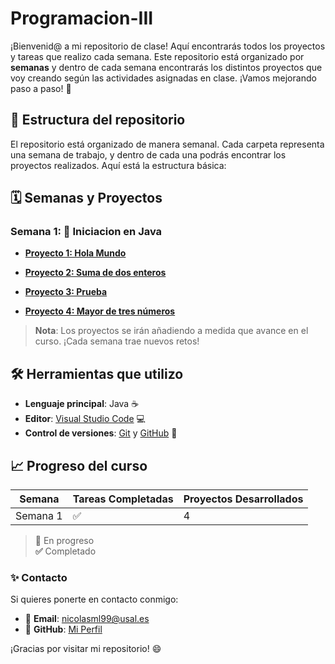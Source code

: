 # Programacion-III

¡Bienvenid@ a mi repositorio de clase! Aquí encontrarás todos los proyectos y tareas que realizo cada semana. Este repositorio está organizado por **semanas** y dentro de cada semana encontrarás los distintos proyectos que voy creando según las actividades asignadas en clase. ¡Vamos mejorando paso a paso! 🚀

## 📅 Estructura del repositorio

El repositorio está organizado de manera semanal. Cada carpeta representa una semana de trabajo, y dentro de cada una podrás encontrar los proyectos realizados. Aquí está la estructura básica:

## 🗓 Semanas y Proyectos

### Semana 1: 🚀 **Iniciacion en Java**

- **[Proyecto 1: Hola Mundo](https://github.com/nicolasjml01/Programacion-III/tree/d94b1060fa45a68504ebf650991bfa99f55ee378/Semana%201/Hola_Mundo)**  
  
- **[Proyecto 2: Suma de dos enteros](https://github.com/nicolasjml01/Programacion-III/tree/d94b1060fa45a68504ebf650991bfa99f55ee378/Semana%201/Suma_Enteros)**  

- **[Proyecto 3: Prueba](https://github.com/nicolasjml01/Programacion-III/tree/8861aad261efdd68b84d356265d4e8de4aee8767/Semana%201/Hola_Mundo)**  

- **[Proyecto 4: Mayor de tres números](https://github.com/nicolasjml01/Programacion-III/tree/d94b1060fa45a68504ebf650991bfa99f55ee378/Semana%201/Numero_Mayor)**  


> **Nota**: Los proyectos se irán añadiendo a medida que avance en el curso. ¡Cada semana trae nuevos retos!

## 🛠️ Herramientas que utilizo

- **Lenguaje principal**: Java ☕
- **Editor**: [Visual Studio Code](https://code.visualstudio.com/) 💻
- **Control de versiones**: [Git](https://git-scm.com/) y [GitHub](https://github.com/) 🐙


## 📈 Progreso del curso

| Semana  | Tareas Completadas  | Proyectos Desarrollados |
|---------|---------------------|-------------------------|
| Semana 1| ✅                   | 4                     |


> **🔄** En progreso  
> **✅** Completado  

### ✨ Contacto

Si quieres ponerte en contacto conmigo:

- 📧 **Email**: [nicolasml99@usal.es](https://mail.google.com/mail/u/0/?tab=rm&ogbl#inbox)
- 🐙 **GitHub**: [Mi Perfil](https://github.com/nicolasjml01)

¡Gracias por visitar mi repositorio! 😄
